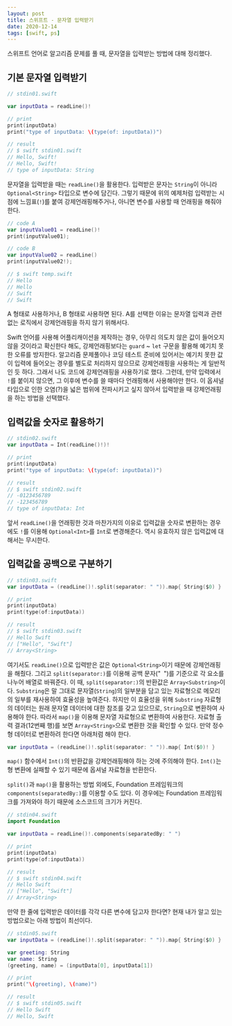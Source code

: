 ```yaml
---
layout: post
title: 스위프트 - 문자열 입력받기
date: 2020-12-14
tags: [swift, ps]
---
```


스위프트 언어로 알고리즘 문제를 풀 때, 문자열을 입력받는 방법에 대해 정리했다.

## 기본 문자열 입력받기

```swift
// stdin01.swift

var inputData = readLine()!

// print
print(inputData)
print("type of inputData: \(type(of: inputData))")

// result
// $ swift stdin01.swift
// Hello, Swift!
// Hello, Swift!
// type of inputData: String
```

문자열을 입력받을 때는 `readLine()`을 활용한다. 입력받은 문자는 `String`이 아니라 `Optional<String>` 타입으로 변수에 담긴다. 그렇기 때문에 위의 예제처럼 입력받는 시점에 느낌표(`!`)를 붙여 강제언래핑해주거나, 아니면 변수를 사용할 때 언래핑을 해줘야 한다.

```swift
// code A
var inputValue01 = readLine()!
print(inputValue01);

// code B
var inputValue02 = readLine()
print(inputValue02!);

// $ swift temp.swift
// Hello
// Hello
// Swift
// Swift
```

A 형태로 사용하거나, B 형태로 사용하면 된다. A를 선택한 이유는 문자열 입력과 관련없는 로직에서 강제언래핑을 하지 않기 위해서다.

Swift 언어를 사용해 어플리캐이션을 제작하는 경우, 아무리 의도치 않은 값이 들어오지 않을 것이라고 확신한다 해도, 강제언래핑보다는 `guard` ~ `let` 구문을 활용해 예기치 못한 오류를 방지한다. 알고리즘 문제풀이나 코딩 테스트 준비에 있어서는 예기치 못한 값이 입력에 들어오는 경우를 별도로 처리하지 않으므로 강제언래핑을 사용하는 게 일반적인 듯 하다. 그래서 나도 코드에 강제언래핑을 사용하기로 했다. 그런데, 만약 입력에서 `!`를 붙이지 않으면, 그 이후에 변수를 쓸 때마다 언래핑해서 사용해야만 한다. 이 옵셔널 타입으로 인한 오염(?)을 넓은 범위에 전파시키고 싶지 않아서 입력받을 때 강제언래핑을 하는 방법을 선택했다.

## 입력값을 숫자로 활용하기

```swift
// stdin02.swift
var inputData = Int(readLine()!)!

// print
print(inputData)
print("type of inputData: \(type(of: inputData))")

// result
// $ swift stdin02.swift
// -0123456789
// -123456789
// type of inputData: Int
```

앞서 `readLine()`을 언래핑한 것과 마찬가지의 이유로 입력값을 숫자로 변환하는 경우에도 `!`를 이용해 `Optional<Int>`를 `Int`로 변경해준다. 역시 유효하지 않은 입력값에 대해서는 무시한다.

## 입력값을 공백으로 구분하기

```swift
// stdin03.swift
var inputData = (readLine()!.split(separator: " ")).map{ String($0) }

// print
print(inputData)
print(type(of:inputData))

// result
// $ swift stdin03.swift
// Hello Swift
// ["Hello", "Swift"]
// Array<String>
```

여기서도 `readLine()`으로 입력받은 값은 `Optional<String>`이기 때문에 강제언래핑을 해줬다. 그리고 `split(separator:)`를 이용해 공백 문자("` `")를 기준으로 각 요소를 나누어 배열로 바꿔준다. 이 때, `split(separator:)`의 반환값은 `Array<Substring>`이다. `Substring`은 말 그대로 문자열(`String`)의 일부분을 담고 있는 자료형으로 메모리의 일부를 재사용하여 효율성을 높여준다. 하지만 이 효율성을 위해 `Substring` 자료형의 데이터는 원래 문자열 데이터에 대한 참조를 갖고 있으므로, `String`으로 변환하여 사용해야 한다. 따라서 `map()`을 이용해 문자열 자료형으로 변환하여 사용한다. 자료형 출력 결과(12번째 행)를 보면 `Array<String>`으로 변환한 것을 확인할 수 있다. 만약 정수형 데이터로 변환하려 한다면 아래처럼 해야 한다.

```swift
var inputData = (readLine()!.split(separator: " ")).map{ Int($0)! }
```

`map()` 함수에서 `Int()`의 반환값을 강제언래핑해야 하는 것에 주의해야 한다. `Int()`는 형 변환에 실패할 수 있기 때문에 옵셔널 자료형을 반환한다.

`split()`과 `map()`을 활용하는 방법 외에도, Foundation 프레임워크의 `components(separatedBy:)`를 이용할 수도 있다. 이 경우에는 Foundation 프레임워크를 가져와야 하기 때문에 소스코드의 크기가 커진다.

```swift
// stdin04.swift
import Foundation

var inputData = readLine()!.components(separatedBy: " ")

// print
print(inputData)
print(type(of:inputData))

// result
// $ swift stdin04.swift
// Hello Swift
// ["Hello", "Swift"]
// Array<String>
```

만약 한 줄에 입력받은 데이터를 각각 다른 변수에 담고자 한다면? 현재 내가 알고 있는 방법으로는 아래 방법이 최선이다.

```swift
// stdin05.swift
var inputData = (readLine()!.split(separator: " ")).map{ String($0) }

var greeting: String
var name: String
(greeting, name) = (inputData[0], inputData[1])

// print
print("\(greeting), \(name)")

// result
// $ swift stdin05.swift
// Hello Swift
// Hello, Swift
```
